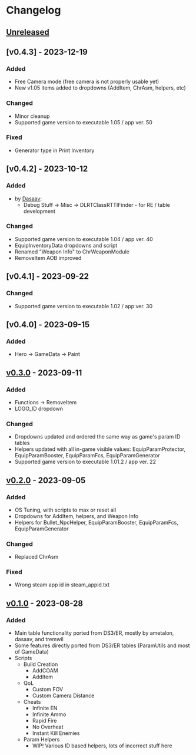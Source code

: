 # Changelog
## [Unreleased]

## [v0.4.3] - 2023-12-19
### Added
 - Free Camera mode (free camera is not properly usable yet)
 - New v1.05 items added to dropdowns (AddItem, ChrAsm, helpers, etc)
### Changed
 - Minor cleanup
 - Supported game version to executable 1.05 / app ver. 50
### Fixed
 - Generator type in Print Inventory

## [v0.4.2] - 2023-10-12
### Added
 - by [Dasaav](https://github.com/Dasaav-dsv):
   - Debug Stuff -> Misc -> DLRTClassRTTIFinder - for RE / table development
### Changed
 - Supported game version to executable 1.04 / app ver. 40
 - EquipInventoryData dropdowns and script
 - Renamed "Weapon Info" to ChrWeaponModule
 - RemoveItem AOB improved

## [v0.4.1] - 2023-09-22
### Changed
 - Supported game version to executable 1.02 / app ver. 30

## [v0.4.0] - 2023-09-15
### Added
 - Hero -> GameData -> Paint

## [v0.3.0] - 2023-09-11
### Added
 - Functions -> RemoveItem
 - LOGO_ID dropdown
### Changed
 - Dropdowns updated and ordered the same way as game's param ID tables
 - Helpers updated with all in-game visible values: EquipParamProtector, EquipParamBooster, EquipParamFcs, EquipParamGenerator
 - Supported game version to executable 1.01.2 / app ver. 22

## [v0.2.0] - 2023-09-05
### Added
 - OS Tuning, with scripts to max or reset all
 - Dropdowns for AddItem, helpers, and Weapon Info
 - Helpers for Bullet_NpcHelper, EquipParamBooster, EquipParamFcs, EquipParamGenerator
### Changed
 - Replaced ChrAsm
### Fixed
 - Wrong steam app id in steam_appid.txt

## [v0.1.0] - 2023-08-28
### Added
 - Main table functionality ported from DS3/ER, mostly by ametalon, dasaav, and tremwil
 - Some features directly ported from DS3/ER tables (ParamUtils and most of GameData)
 - Scripts
   - Build Creation
     - AddCOAM
     - AddItem
   - QoL
     - Custom FOV
     - Custom Camera Distance
   - Cheats
     - Infinite EN
     - Infinite Ammo
     - Rapid Fire
     - No Overheat
     - Instant Kill Enemies
   - Param Helpers
     - WIP! Various ID based helpers, lots of incorrect stuff here


[unreleased]: https://github.com/The-Grand-Archives/ARMORED-CORE-VI-CT-TGA/compare/v0.4.0...dev
[v0.3.0]: https://github.com/inunorii/Elden-Ring-CT-TGA/compare/v0.2.0...v0.4.0
[v0.2.0]: https://github.com/inunorii/Elden-Ring-CT-TGA/compare/v0.2.0...v0.3.0
[v0.2.0]: https://github.com/inunorii/Elden-Ring-CT-TGA/compare/v0.1.0...v0.2.0
[v0.1.0]: https://github.com/inunorii/Elden-Ring-CT-TGA/releases/tag/v0.1.0